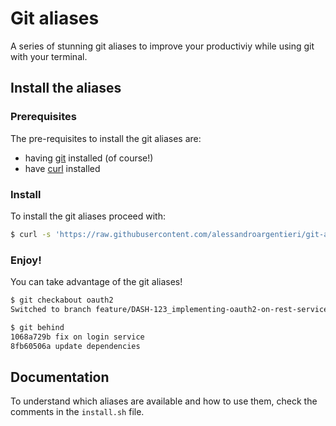 # Git aliases

A series of stunning git aliases to improve your productiviy while using git with your terminal.

## Install the aliases

### Prerequisites

The pre-requisites to install the git aliases are:
- having [git]("https://git-scm.com/") installed (of course!)
- have [curl]("https://curl.se") installed

### Install

To install the git aliases proceed with:

```bash
$ curl -s 'https://raw.githubusercontent.com/alessandroargentieri/git-aliases/main/install.sh' | bash
```

### Enjoy!

You can take advantage of the git aliases!

```bash
$ git checkabout oauth2
Switched to branch feature/DASH-123_implementing-oauth2-on-rest-services

$ git behind
1068a729b fix on login service
8fb60506a update dependencies
```

## Documentation

To understand which aliases are available and how to use them, check the comments in the `install.sh` file.
